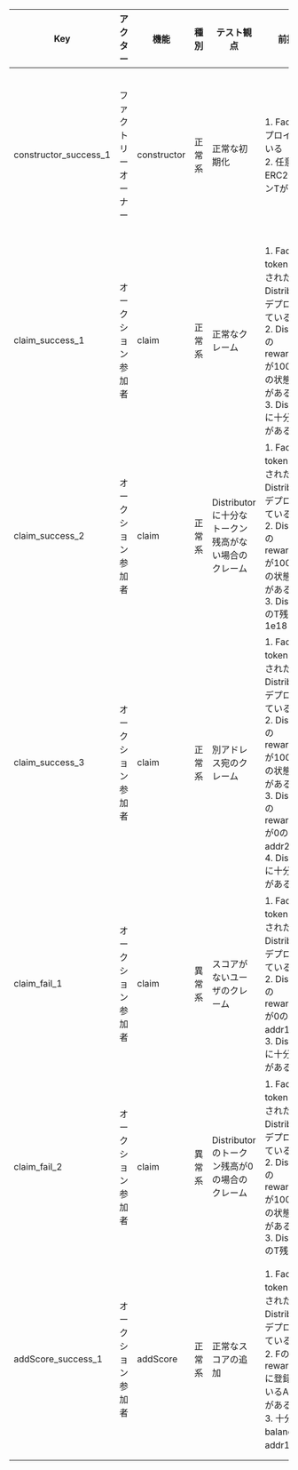 | Key                   | アクター             | 機能        | 種別   | テスト観点                                          | 前提条件                                                                                                                                                                                                                       | テスト手順                                                                                                                                                                                                                      | 入力値                                                                                                    | 期待動作                                                                                                                                    |
| --------------------- | -------------------- | ----------- | ------ | --------------------------------------------------- | ------------------------------------------------------------------------------------------------------------------------------------------------------------------------------------------------------------------------------ | ------------------------------------------------------------------------------------------------------------------------------------------------------------------------------------------------------------------------------- | --------------------------------------------------------------------------------------------------------- | ------------------------------------------------------------------------------------------------------------------------------------------- |
| constructor_success_1 | ファクトリーオーナー | constructor | 正常系 | 正常な初期化                                        | 1. Factoryがデプロイされている<br/>2. 任意のERC20トークンTがある                                                                                                                                                               | 1. 任意のアドレスでDistributorをデプロイする<br/>2. factoryをcallする<br/>3. tokenをcallする                                                                                                                                    | factory*: {Factoryのアドレス}<br/>token*: {トークンTのアドレス}                                           | 1. トランザクションが成功すること<br/>2. factoryのアドレスが取得できること<br/>3. Tのアドレスが取得できること                               |
| claim_success_1       | オークション参加者   | claim       | 正常系 | 正常なクレーム                                      | 1. Factory F、token Tが設定されたDistributorがデプロイされている<br/>2. DistributorのrewardScoresが100 \* 1e18の状態のaddr1がある<br/>3. Distributorに十分なT残高がある                                                        | 1. addr1からDistributorのclaimをcallする<br/>2. DistributorのrewardScoresをcallする                                                                                                                                             | 1. addr1<br/>2. addr1                                                                                     | 1. 手順1で100 \* 1e18のTがDistributorからaddr1に送信されること<br/>2. 手順2で、0が返却されること                                            |
| claim_success_2       | オークション参加者   | claim       | 正常系 | Distributorに十分なトークン残高がない場合のクレーム | 1. Factory F、token Tが設定されたDistributorがデプロイされている<br/>2. DistributorのrewardScoresが100 _ 1e18の状態のaddr1がある<br/>3. DistributorのT残高が50 _ 1e18                                                          | 1. addr1からDistributorのclaimをcallする<br/>2. DistributorのrewardScoresをcallする                                                                                                                                             | 1. addr1<br/>2. addr1                                                                                     | 1. 手順1で50 \* 1e18のTがDistributorからaddr1に送信されること<br/>2. 手順2で、0が返却されること                                             |
| claim_success_3       | オークション参加者   | claim       | 正常系 | 別アドレス宛のクレーム                              | 1. Factory F、token Tが設定されたDistributorがデプロイされている<br/>2. DistributorのrewardScoresが100 \* 1e18の状態のaddr1がある<br/>3. DistributorのrewardScoresが0の状態のaddr2がある<br/>4. Distributorに十分なT残高がある | 1. addr2からDistributorのclaimをcallする<br/>2. DistributorのrewardScoresをcallする                                                                                                                                             | 1. addr1<br/>2. addr1                                                                                     | 1. 手順1で100 \* 1e18のTがDistributorからaddr1に送信されること<br/>2. 手順1でaddr2のT残高に変化がないこと<br/>3. 手順2で、0が返却されること |
| claim_fail_1          | オークション参加者   | claim       | 異常系 | スコアがないユーザのクレーム                        | 1. Factory F、token Tが設定されたDistributorがデプロイされている<br/>2. DistributorのrewardScoresが0の状態のaddr1がある<br/>3. Distributorに十分なT残高がある                                                                  | 1. addr1からDistributorのclaimをcallする                                                                                                                                                                                        | 1. addr1                                                                                                  | 1. トランザクションが以下メッセージでrevertすること<br/>"Not eligible to get rewarded"                                                      |
| claim_fail_2          | オークション参加者   | claim       | 異常系 | Distributorのトークン残高が0の場合のクレーム        | 1. Factory F、token Tが設定されたDistributorがデプロイされている<br/>2. DistributorのrewardScoresが100 \* 1e18の状態のaddr1がある<br/>3. DistributorのT残高が0                                                                 | 1. addr1からDistributorのclaimをcallする                                                                                                                                                                                        | 1. addr1                                                                                                  | 1. トランザクションが以下メッセージでrevertすること<br/>"No reward available."                                                              |
| addScore_success_1    | オークション参加者   | addScore    | 正常系 | 正常なスコアの追加                                  | 1. Factory F、token Tが設定されたDistributorがデプロイされている<br/>2. FのrewardScorersに登録されているAuction Aがある<br/>3. 十分なETH balanceのあるaddr1がある                                                              | 1. addr1からAに入札する<br/>2. Aを成功状態で終了する<br/>3. addr1にてAのclaimをcallする<br/>4. DistributorのrewardScoresをcallする<br/>5. FのownerにてAのwithdrawRaisedETHをcallする<br/>6. DistributorのrewardScoresをcallする | 1. 1e18<br/><br/>3. <br/>participant: addr1<br/>recipient: addr1<br/><br/>4. addr1<br/><br/>6. {Fのowner} | 1. 手順4で100 _ 1e18 が返却されること<br/>2. 手順6で100 _ 1e18 が返却されること                                                             |
